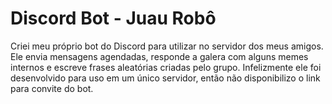 # Discord Bot - Juau Robô

Criei meu próprio bot do Discord para utilizar no servidor dos meus amigos. Ele envia mensagens agendadas, responde a galera com alguns memes internos e escreve frases aleatórias criadas pelo grupo. Infelizmente ele foi desenvolvido para uso em um único servidor, então não disponibilizo o link para convite do bot.
